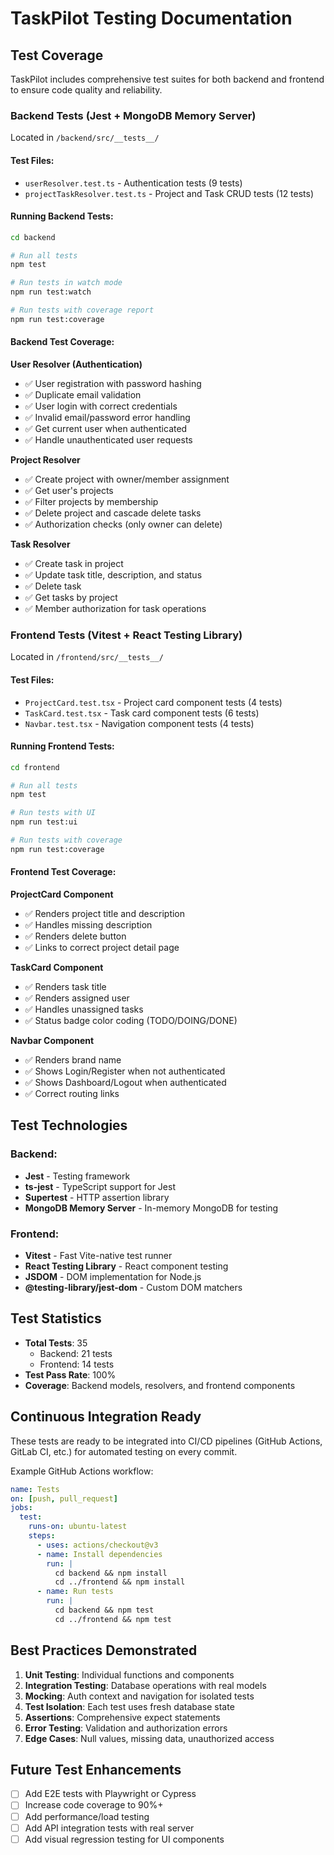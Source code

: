 # TaskPilot Testing Documentation

## Test Coverage

TaskPilot includes comprehensive test suites for both backend and frontend to ensure code quality and reliability.

### Backend Tests (Jest + MongoDB Memory Server)

Located in `/backend/src/__tests__/`

#### Test Files:
- `userResolver.test.ts` - Authentication tests (9 tests)
- `projectTaskResolver.test.ts` - Project and Task CRUD tests (12 tests)

#### Running Backend Tests:

```bash
cd backend

# Run all tests
npm test

# Run tests in watch mode
npm run test:watch

# Run tests with coverage report
npm run test:coverage
```

#### Backend Test Coverage:

**User Resolver (Authentication)**
- ✅ User registration with password hashing
- ✅ Duplicate email validation
- ✅ User login with correct credentials
- ✅ Invalid email/password error handling
- ✅ Get current user when authenticated
- ✅ Handle unauthenticated user requests

**Project Resolver**
- ✅ Create project with owner/member assignment
- ✅ Get user's projects
- ✅ Filter projects by membership
- ✅ Delete project and cascade delete tasks
- ✅ Authorization checks (only owner can delete)

**Task Resolver**
- ✅ Create task in project
- ✅ Update task title, description, and status
- ✅ Delete task
- ✅ Get tasks by project
- ✅ Member authorization for task operations

### Frontend Tests (Vitest + React Testing Library)

Located in `/frontend/src/__tests__/`

#### Test Files:
- `ProjectCard.test.tsx` - Project card component tests (4 tests)
- `TaskCard.test.tsx` - Task card component tests (6 tests)
- `Navbar.test.tsx` - Navigation component tests (4 tests)

#### Running Frontend Tests:

```bash
cd frontend

# Run all tests
npm test

# Run tests with UI
npm run test:ui

# Run tests with coverage
npm run test:coverage
```

#### Frontend Test Coverage:

**ProjectCard Component**
- ✅ Renders project title and description
- ✅ Handles missing description
- ✅ Renders delete button
- ✅ Links to correct project detail page

**TaskCard Component**
- ✅ Renders task title
- ✅ Renders assigned user
- ✅ Handles unassigned tasks
- ✅ Status badge color coding (TODO/DOING/DONE)

**Navbar Component**
- ✅ Renders brand name
- ✅ Shows Login/Register when not authenticated
- ✅ Shows Dashboard/Logout when authenticated
- ✅ Correct routing links

## Test Technologies

### Backend:
- **Jest** - Testing framework
- **ts-jest** - TypeScript support for Jest
- **Supertest** - HTTP assertion library
- **MongoDB Memory Server** - In-memory MongoDB for testing

### Frontend:
- **Vitest** - Fast Vite-native test runner
- **React Testing Library** - React component testing
- **JSDOM** - DOM implementation for Node.js
- **@testing-library/jest-dom** - Custom DOM matchers

## Test Statistics

- **Total Tests**: 35
  - Backend: 21 tests
  - Frontend: 14 tests
- **Test Pass Rate**: 100%
- **Coverage**: Backend models, resolvers, and frontend components

## Continuous Integration Ready

These tests are ready to be integrated into CI/CD pipelines (GitHub Actions, GitLab CI, etc.) for automated testing on every commit.

Example GitHub Actions workflow:
```yaml
name: Tests
on: [push, pull_request]
jobs:
  test:
    runs-on: ubuntu-latest
    steps:
      - uses: actions/checkout@v3
      - name: Install dependencies
        run: |
          cd backend && npm install
          cd ../frontend && npm install
      - name: Run tests
        run: |
          cd backend && npm test
          cd ../frontend && npm test
```

## Best Practices Demonstrated

1. **Unit Testing**: Individual functions and components
2. **Integration Testing**: Database operations with real models
3. **Mocking**: Auth context and navigation for isolated tests
4. **Test Isolation**: Each test uses fresh database state
5. **Assertions**: Comprehensive expect statements
6. **Error Testing**: Validation and authorization errors
7. **Edge Cases**: Null values, missing data, unauthorized access

## Future Test Enhancements

- [ ] Add E2E tests with Playwright or Cypress
- [ ] Increase code coverage to 90%+
- [ ] Add performance/load testing
- [ ] Add API integration tests with real server
- [ ] Add visual regression testing for UI components

